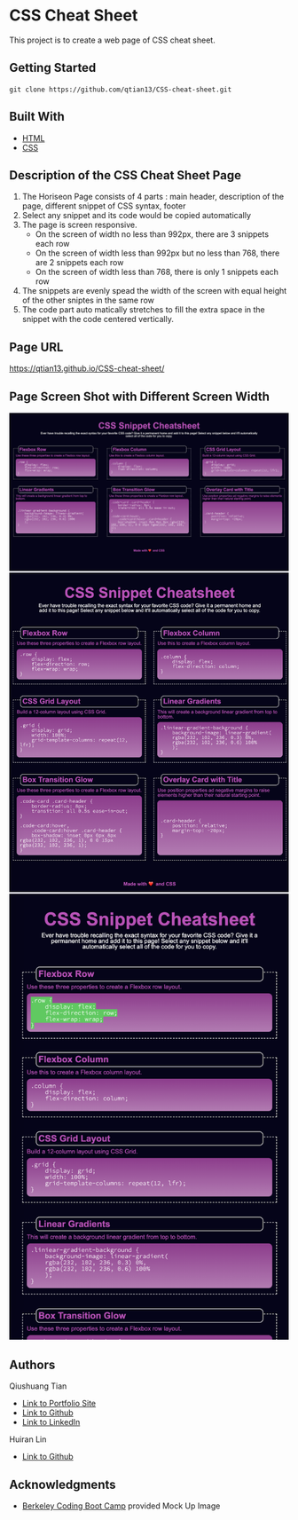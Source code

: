 # CSS Cheat Sheet
This project is to create a web page of CSS cheat sheet.

## Getting Started
```console
git clone https://github.com/qtian13/CSS-cheat-sheet.git
```

## Built With

* [HTML](https://developer.mozilla.org/en-US/docs/Web/HTML)
* [CSS](https://developer.mozilla.org/en-US/docs/Web/CSS)

## Description of the CSS Cheat Sheet Page
1. The Horiseon Page consists of 4 parts :  main header, description of the page, different snippet of CSS syntax, footer
1. Select any snippet and its code would be copied automatically
1. The page is screen responsive. 
    * On the screen of width no less than 992px, there are 3 snippets each row
    * On the screen of width less than 992px but no less than 768, there are 2 snippets each row
    * On the screen of width less than 768, there is only 1 snippets each row
1. The snippets are evenly spead the width of the screen with equal height of the other sniptes in the same row
1. The code part auto matically stretches to fill the extra space in the snippet with the code centered vertically.

## Page URL
https://qtian13.github.io/CSS-cheat-sheet/

## Page Screen Shot with Different Screen Width
![large screen](assets/images/largeScreen.png)
![medium screen](assets/images/mediumScreen.png)
![small screen](assets/images/smallScreen.png)


## Authors
Qiushuang Tian
- [Link to Portfolio Site](#)
- [Link to Github](https://github.com/qtian13)
- [Link to LinkedIn](https://www.linkedin.com/in/qiushuang-tian-a9754248/)

Huiran Lin
- [Link to Github](https://github.com/hugh18019)


## Acknowledgments

- [Berkeley Coding Boot Camp](https://bootcamp.berkeley.edu/coding/) provided Mock Up Image





